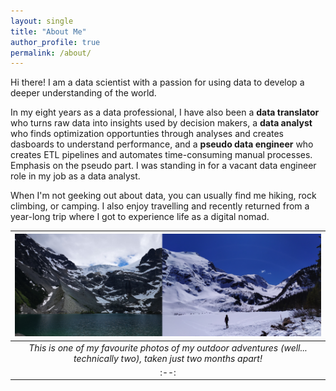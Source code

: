 ```yaml
---
layout: single
title: "About Me"
author_profile: true
permalink: /about/
---
```


Hi there! I am a data scientist with a passion for using data to develop a deeper understanding of the world.

In my eight years as a data professional, I have also been a **data translator** who turns raw data into insights used by decision makers, a **data analyst** who finds optimization opportunties through analyses and creates dasboards to understand performance, and a **pseudo data engineer** who creates ETL pipelines and automates time-consuming manual processes. Emphasis on the pseudo part. I was standing in for a vacant data engineer role in my job as a data analyst.

When I'm not geeking out about data, you can usually find me hiking, rock climbing, or camping. I also enjoy travelling and recently returned from a year-long trip where I got to experience life as a digital nomad.

| ![Joffre Lakes 2019](..\assets\images\about-me-photo.jpg) |
|:--:| 
| *This is one of my favourite photos of my outdoor adventures (well... technically two), taken just two months apart!* |
|:--:| 
